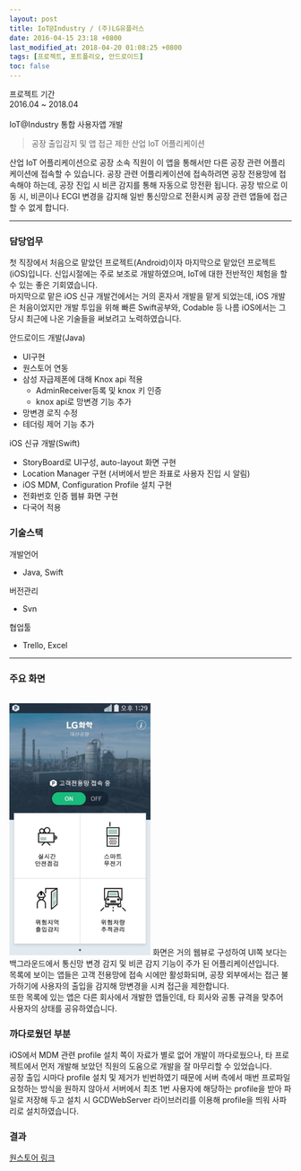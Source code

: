 ```yaml
---
layout: post
title: IoT@Industry / (주)LG유플러스
date: 2016-04-15 23:18 +0800
last_modified_at: 2018-04-20 01:08:25 +0800
tags: [프로젝트, 포트폴리오, 안드로이드]
toc: false
---
```


프로젝트 기간<br>
2016.04 ~ 2018.04<br>
<br>
IoT@Industry 통합 사용자앱 개발

> 공장 출입감지 및 앱 접근 제한 산업 IoT 어플리케이션

산업 IoT 어플리케이션으로 공장 소속 직원이 이 앱을 통해서만 다른 공장 관련 어플리케이션에 접속할 수 있습니다. 공장 관련 어플리케이션에 접속하려면 공장 전용망에 접속해야 하는데, 공장 진입 시 비콘 감지를 통해 자동으로 망전환 됩니다. 공장 밖으로 이동 시, 비콘이나 ECGI 변경을 감지해 일반 통신망으로 전환시켜 공장 관련 앱들에 접근할 수 없게 합니다.

***

### 담당업무

첫 직장에서 처음으로 맡았던 프로젝트(Android)이자 마지막으로 맡았던 프로젝트(iOS)입니다. 신입시절에는 주로 보조로 개발하였으며, IoT에 대한 전반적인 체험을 할 수 있는 좋은 기회였습니다.<br>
마지막으로 맡은 iOS 신규 개발건에서는 거의 혼자서 개발을 맡게 되었는데, iOS 개발은 처음이었지만 개발 투입을 위해 빠른 Swift공부와, Codable 등 나름 iOS에서는 그 당시 최근에 나온 기술들을 써보려고 노력하였습니다.

안드로이드 개발(Java)
- UI구현
- 원스토어 연동
- 삼성 자급제폰에 대해 Knox api 적용
  - AdminReceiver등록 및 knox 키 인증
  - knox api로 망변경 기능 추가
- 망변경 로직 수정
- 테더링 제어 기능 추가

iOS 신규 개발(Swift)
- StoryBoard로 UI구성, auto-layout 화면 구현
- Location Manager 구현 (서버에서 받은 좌표로 사용자 진입 시 알림)
- iOS MDM, Configuration Profile 설치 구현
- 전화번호 인증 웹뷰 화면 구현
- 다국어 적용
  
### 기술스택

개발언어
- Java, Swift
  
버전관리
- Svn
  
협업툴
- Trello, Excel
  
***

### 주요 화면
<br>
<img width="50%" src="/assets/images/iot_industry_screenshot.png">
화면은 거의 웹뷰로 구성하여 UI쪽 보다는 백그라운드에서 통신망 변경 감지 및 비콘 감지 기능이 주가 된 어플리케이션입니다.<br>
목록에 보이는 앱들은 고객 전용망에 접속 시에만 활성화되며, 공장 외부에서는 접근 불가하기에 사용자의 출입을 감지해 망변경을 시켜 접근을 제한합니다.<br>
또한 목록에 있는 앱은 다른 회사에서 개발한 앱들인데, 타 회사와 공통 규격을 맞추어 사용자의 상태를 공유하였습니다.

<br class="clearer" />

### 까다로웠던 부분
iOS에서 MDM 관련 profile 설치 쪽이 자료가 별로 없어 개발이 까다로웠으나, 타 프로젝트에서 먼저 개발해 보았던 직원의 도움으로 개발을 잘 마무리할 수 있었습니다.<br>
공장 출입 시마다 profile 설치 및 제거가 빈번하였기 때문에 서버 측에서 매번 프로파일 요청하는 방식을 원하지 않아서 서버에서 최초 1번 사용자에 해당하는 profile을 받아 파일로 저장해 두고 설치 시 GCDWebServer 라이브러리를 이용해 profile을 띄워 사파리로 설치하였습니다.

### 결과
[원스토어 링크](https://m.onestore.co.kr/mobilepoc/apps/appsDetail.omp?prodId=0000700935)

<br class="clearer" />